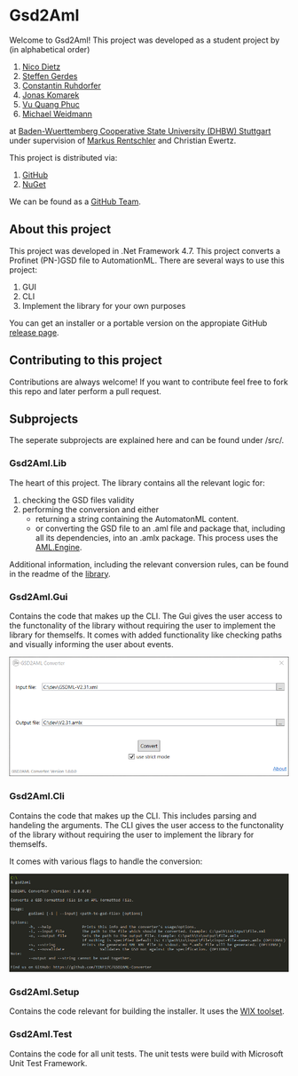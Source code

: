# Gsd2Aml

Welcome to Gsd2Aml! This project was developed as a student project by (in alphabetical order)

1. [Nico Dietz](https://github.com/dillasyx)
2. [Steffen Gerdes](https://github.com/SteffenGerdes)
3. [Constantin Ruhdorfer](https://github.com/ConstantinRuhdorfer)
4. [Jonas Komarek](https://github.com/JonasKomarek)
5. [Vu Quang Phuc](https://github.com/VuQuangPhuc)
6. [Michael Weidmann](https://github.com/michaelweidmann)

at [Baden-Wuerttemberg Cooperative State University (DHBW) Stuttgart](https://www.dhbw-stuttgart.de/home/) under supervision of [Markus Rentschler](http://wwwlehre.dhbw-stuttgart.de/~rentschler/) and Christian Ewertz.

This project is distributed via:

1. [GitHub](https://github.com/TINF17C/GSD2AML-Converter)
2. [NuGet](https://www.nuget.org/packages/Gsd2Aml.Lib)

We can be found as a [GitHub Team](https://github.com/orgs/TINF17C/teams/gsd2aml).

## About this project

This project was developed in .Net Framework 4.7.
This project converts a Profinet (PN-)GSD file to AutomationML.
There are several ways to use this project:

1. GUI
2. CLI
3. Implement the library for your own purposes

You can get an installer or a portable version on the appropiate GitHub [release page](https://github.com/TINF17C/GSD2AML-Converter/releases).

## Contributing to this project

Contributions are always welcome!
If you want to contribute feel free to fork this repo and later perform a pull request.

## Subprojects

The seperate subprojects are explained here and can be found under /src/.

### Gsd2Aml.Lib

The heart of this project.
The library contains all the relevant logic for:

1. checking the GSD files validity
2. performing the conversion and either
    * returning a string containing the AutomatonML content.
    * or converting the GSD file to an .aml file and package that, including all its dependencies, into an .amlx package. This process uses the [AML.Engine](https://www.nuget.org/packages/Aml.Engine).

Additional information, including the relevant conversion rules, can be found in the readme of the [library](src/Gsd2Aml.Lib/README.md).

### Gsd2Aml.Gui

Contains the code that makes up the CLI.
The Gui gives the user access to the functonality of the library without requiring the user to implement the library for themselfs.
It comes with added functionality like checking paths and visually informing the user about events.

![The main window of the GUI](./res/gui.png)

### Gsd2Aml.Cli

Contains the code that makes up the CLI.
This includes parsing and handeling the arguments.
The CLI gives the user access to the functonality of the library without requiring the user to implement the library for themselfs.

It comes with various flags to handle the conversion:

![The Clis help flag](./res/cli.png)

### Gsd2Aml.Setup

Contains the code relevant for building the installer.
It uses the [WIX toolset](http://wixtoolset.org/).

### Gsd2Aml.Test

Contains the code for all unit tests.
The unit tests were build with Microsoft Unit Test Framework.
